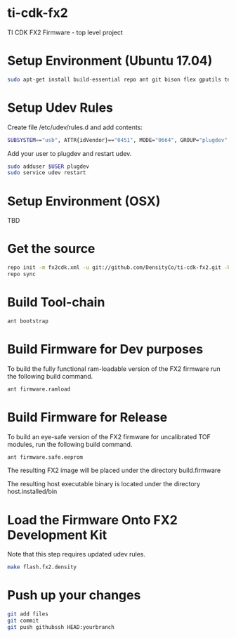 # ti-cdk-fx2
TI CDK FX2 Firmware - top level project

# Setup Environment (Ubuntu 17.04)
```bash
sudo apt-get install build-essential repo ant git bison flex gputils texinfo cmake libboost-graph-dev libusb-1.0-0-dev libusb-dev gperf autopoint
```

# Setup Udev Rules
Create file /etc/udev/rules.d and add contents:
```bash
SUBSYSTEM=="usb", ATTR{idVendor}=="0451", MODE="0664", GROUP="plugdev"
```

Add your user to plugdev and restart udev.
```bash
sudo adduser $USER plugdev
sudo service udev restart
```

# Setup Environment (OSX)
TBD

# Get the source
```bash
repo init -m fx2cdk.xml -u git://github.com/DensityCo/ti-cdk-fx2.git -b DEN-5036
repo sync
```

# Build Tool-chain
```bash
ant bootstrap
```

# Build Firmware for Dev purposes
To build the fully functional ram-loadable version of the FX2 firmware run the following build command.
```bash
ant firmware.ramload
```

# Build Firmware for Release
To build an eye-safe version of the FX2 firmware for uncalibrated TOF modules, run the following build command.
```bash
ant firmware.safe.eeprom
```

The resulting FX2 image will be placed under the directory build.firmware

The resulting host executable binary is located under the directory host.installed/bin

# Load the Firmware Onto FX2 Development Kit
Note that this step requires updated udev rules.
```bash
make flash.fx2.density
```

# Push up your changes
```bash
git add files
git commit
git push githubssh HEAD:yourbranch
```
